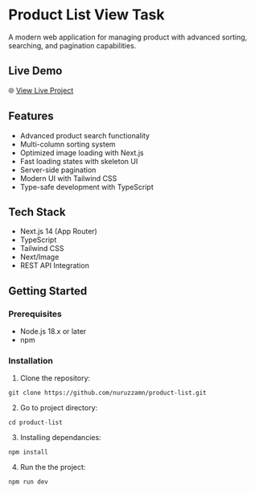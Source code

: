 # Product List View Task

A modern web application for managing product with advanced sorting, searching, and pagination capabilities.

## Live Demo
🌐 [View Live Project](https://products-list-task007.netlify.app/)

## Features

-  Advanced product search functionality
-  Multi-column sorting system
-  Optimized image loading with Next.js
-  Fast loading states with skeleton UI
-  Server-side pagination
-  Modern UI with Tailwind CSS
-  Type-safe development with TypeScript

## Tech Stack

- Next.js 14 (App Router)
- TypeScript
- Tailwind CSS
- Next/Image
- REST API Integration

## Getting Started

### Prerequisites

- Node.js 18.x or later
- npm

### Installation

1. Clone the repository:

```
git clone https://github.com/nuruzzamn/product-list.git
```

2. Go to project directory:

```
cd product-list
```

3. Installing dependancies:

```
npm install
```

4. Run the the project:

```
npm run dev
```